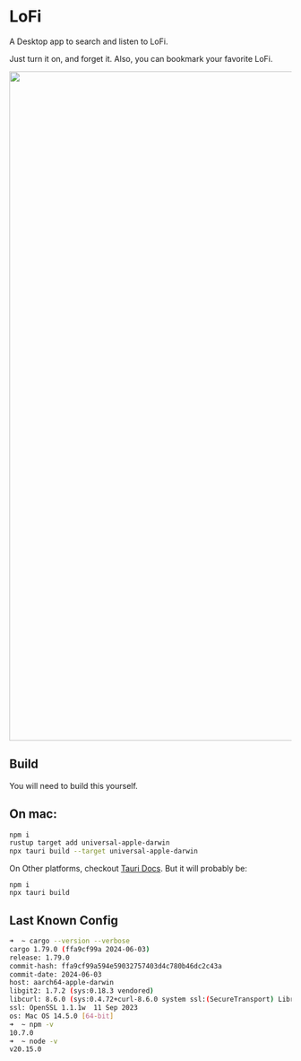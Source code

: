 # LoFi

A Desktop app to search and listen to LoFi.

Just turn it on, and forget it.
Also, you can bookmark your favorite LoFi.

<p align="center"><image 
src="https://raw.githubusercontent.com/juji/lofi/main/utils/screen.png" 
width="1193px" 
height="auto" style="max-width:100%" /></p>

## Build

You will need to build this yourself.

## On mac:
```bash
npm i
rustup target add universal-apple-darwin
npx tauri build --target universal-apple-darwin
```

On Other platforms, checkout [Tauri Docs](https://tauri.app/v1/guides/building/). But it will probably be:

```
npm i
npx tauri build
```

## Last Known Config
```bash
➜  ~ cargo --version --verbose
cargo 1.79.0 (ffa9cf99a 2024-06-03)
release: 1.79.0
commit-hash: ffa9cf99a594e59032757403d4c780b46dc2c43a
commit-date: 2024-06-03
host: aarch64-apple-darwin
libgit2: 1.7.2 (sys:0.18.3 vendored)
libcurl: 8.6.0 (sys:0.4.72+curl-8.6.0 system ssl:(SecureTransport) LibreSSL/3.3.6)
ssl: OpenSSL 1.1.1w  11 Sep 2023
os: Mac OS 14.5.0 [64-bit]
➜  ~ npm -v
10.7.0
➜  ~ node -v
v20.15.0
``` 
